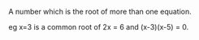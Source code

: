 A number which is the root of more than one equation.

eg x=3 is a common root of 2x = 6 and (x-3)(x-5) = 0.
